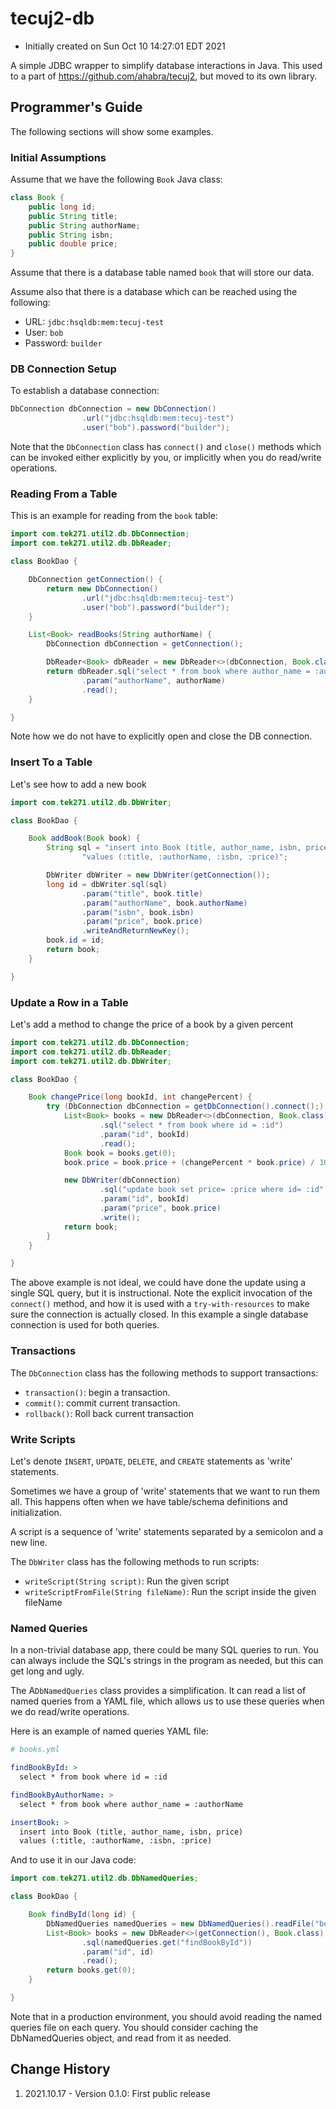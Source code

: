 # tecuj2-db 

* Initially created on Sun Oct 10 14:27:01 EDT 2021

A simple JDBC wrapper to simplify database interactions in Java.
This used to a part of https://github.com/ahabra/tecuj2, but moved to its own library.

## Programmer's Guide

The following sections will show some examples.

### Initial Assumptions
Assume that we have the following `Book` Java class:

```java
class Book {
	public long id;
	public String title;
	public String authorName;
	public String isbn;
	public double price;
}
```

Assume that there is a database table named `book` that will store our data. 

Assume also that there is a database which can be reached using the following:

* URL: `jdbc:hsqldb:mem:tecuj-test`
* User: `bob`
* Password: `builder`

### DB Connection Setup
To establish a database connection:

```java
DbConnection dbConnection = new DbConnection()
				.url("jdbc:hsqldb:mem:tecuj-test")
				.user("bob").password("builder");
```

Note that the `DbConnection` class has `connect()` and `close()` methods which
can be invoked either explicitly by you, or implicitly when you do read/write 
operations. 

### Reading From a Table
This is an example for reading from the `book` table:

```java
import com.tek271.util2.db.DbConnection;
import com.tek271.util2.db.DbReader;

class BookDao {

	DbConnection getConnection() {
		return new DbConnection()
				.url("jdbc:hsqldb:mem:tecuj-test")
				.user("bob").password("builder");
	}

	List<Book> readBooks(String authorName) {
		DbConnection dbConnection = getConnection();

		DbReader<Book> dbReader = new DbReader<>(dbConnection, Book.class);
		return dbReader.sql("select * from book where author_name = :authorName")
				.param("authorName", authorName)
				.read();
	}

}
```

Note how we do not have to explicitly open and close the DB connection.

### Insert To a Table
Let's see how to add a new book

```java
import com.tek271.util2.db.DbWriter;

class BookDao {

	Book addBook(Book book) {
		String sql = "insert into Book (title, author_name, isbn, price) " +
				"values (:title, :authorName, :isbn, :price)";

		DbWriter dbWriter = new DbWriter(getConnection());
		long id = dbWriter.sql(sql)
				.param("title", book.title)
				.param("authorName", book.authorName)
				.param("isbn", book.isbn)
				.param("price", book.price)
				.writeAndReturnNewKey();
		book.id = id;
		return book;
	}

}

```

### Update a Row in a Table
Let's add a method to change the price of a book by a given percent

```java
import com.tek271.util2.db.DbConnection;
import com.tek271.util2.db.DbReader;
import com.tek271.util2.db.DbWriter;

class BookDao {

	Book changePrice(long bookId, int changePercent) {
		try (DbConnection dbConnection = getDbConnection().connect();) {
			List<Book> books = new DbReader<>(dbConnection, Book.class)
					.sql("select * from book where id = :id")
					.param("id", bookId)
					.read();
			Book book = books.get(0);
			book.price = book.price + (changePercent * book.price) / 100;

			new DbWriter(dbConnection)
					.sql("update book set price= :price where id= :id")
					.param("id", bookId)
					.param("price", book.price)
					.write();
			return book;
		}
	}

}
```
The above example is not ideal, we could have done the update using a single SQL query, but it is 
instructional. Note the explicit invocation of the `connect()` method, and how it is used with
a `try-with-resources` to make sure the connection is actually closed. In this example a single
database connection is used for both queries. 

### Transactions
The `DbConnection` class has the following methods to support transactions:

* `transaction()`: begin a transaction.
* `commit()`: commit current transaction.
* `rollback()`: Roll back current transaction

### Write Scripts
Let's denote `INSERT`, `UPDATE`, `DELETE`, and `CREATE` statements as 'write' statements.

Sometimes we have a group of 'write' statements that we want to run them all. This happens often
when we have table/schema definitions and initialization.

A script is a sequence of 'write' statements separated by a semicolon and a new line.

The `DbWriter` class has the following methods to run scripts:

* `writeScript(String script)`: Run the given script
* `writeScriptFromFile(String fileName)`: Run the script inside the given fileName

### Named Queries
In a non-trivial database app, there could be many SQL queries to run. You can always include
the SQL's strings in the program as needed, but this can get long and ugly.

The A`DbNamedQueries` class provides a simplification. It can read a list of named queries from a
YAML file, which allows us to use these queries when we do read/write operations.

Here is an example of named queries YAML file:

```yaml
# books.yml

findBookById: >
  select * from book where id = :id

findBookByAuthorName: >
  select * from book where author_name = :authorName

insertBook: >
  insert into Book (title, author_name, isbn, price)
  values (:title, :authorName, :isbn, :price)

```

And to use it in our Java code:

```java
import com.tek271.util2.db.DbNamedQueries;

class BookDao {

	Book findById(long id) {
		DbNamedQueries namedQueries = new DbNamedQueries().readFile("books.yml");
		List<Book> books = new DbReader<>(getConnection(), Book.class)
				.sql(namedQueries.get("findBookById"))
				.param("id", id)
				.read();
		return books.get(0);
	}

}
```

Note that in a production environment, you should avoid reading the named queries file
on each query. You should consider caching the DbNamedQueries object, and read
from it as needed.

## Change History

1. 2021.10.17 - Version 0.1.0: First public release 